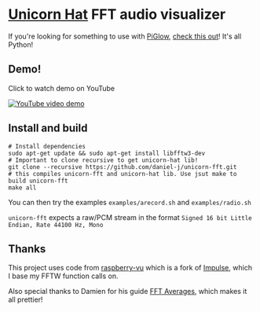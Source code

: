 # [Unicorn Hat](https://shop.pimoroni.com/products/unicorn-hat) FFT audio visualizer
If you're looking for something to use with [PiGlow](https://shop.pimoroni.com/products/piglow), [check this out](https://gist.github.com/daniel-j/f1406e301ab2c38ba53c)! It's all Python!

## Demo!
Click to watch demo on YouTube

[![YouTube video demo](http://img.youtube.com/vi/g3sxXgLr1uQ/0.jpg)](http://www.youtube.com/watch?v=g3sxXgLr1uQ)

## Install and build
```
# Install dependencies
sudo apt-get update && sudo apt-get install libfftw3-dev
# Important to clone recursive to get unicorn-hat lib!
git clone --recursive https://github.com/daniel-j/unicorn-fft.git
# this compiles unicorn-fft and unicorn-hat lib. Use jsut make to build unicorn-fft
make all
```
You can then try the examples `examples/arecord.sh` and `examples/radio.sh`

`unicorn-fft` expects a raw/PCM stream in the format `Signed 16 bit Little Endian, Rate 44100 Hz, Mono`

## Thanks
This project uses code from [raspberry-vu](https://github.com/rm-hull/raspberry-vu) which is a fork of [Impulse](https://github.com/ianhalpern/Impulse), which I base my FFTW function calls on.

Also special thanks to Damien for his guide [FFT Averages](http://code.compartmental.net/2007/03/21/fft-averages/), which makes it all prettier!
